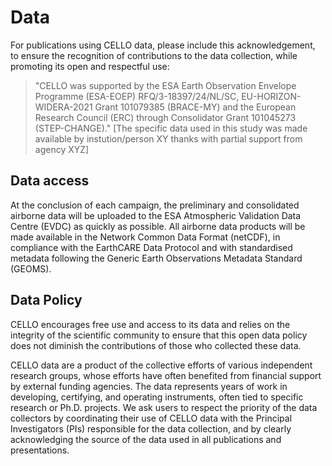 # Data

For publications using CELLO data, please include this acknowledgement, to ensure the recognition of contributions to the data collection, while promoting its open and respectful use:

> "CELLO was supported by the ESA Earth Observation Envelope Programme (ESA-EOEP) RFQ/3-18397/24/NL/SC, EU-HORIZON-WIDERA-2021 Grant 101079385 (BRACE-MY) and the European Research Council (ERC) through Consolidator Grant 101045273 (STEP-CHANGE)."  [The specific data used in this study was made available by instution/person XY thanks with partial support from agency XYZ]


## Data access

At the conclusion of each campaign, the preliminary and consolidated airborne data will be uploaded to the ESA Atmospheric Validation Data Centre (EVDC) as
quickly as possible. All airborne data products will be made available in the Network Common
Data Format (netCDF), in compliance with the EarthCARE Data Protocol and with standardised
metadata following the Generic Earth Observations Metadata Standard (GEOMS).

## Data Policy

CELLO encourages free use and access to its data and relies on the integrity of the scientific community to ensure that this open data policy does not diminish the contributions of those who collected these data.

CELLO data are a product of the collective efforts of various independent research groups, whose efforts have often benefited from financial support by external funding agencies. The data represents years of work in developing, certifying, and operating instruments, often tied to specific research or Ph.D. projects. We ask users to respect the priority of the data collectors by coordinating their use of CELLO data with the Principal Investigators (PIs) responsible for the data collection, and by clearly acknowledging the source of the data used in all publications and presentations.